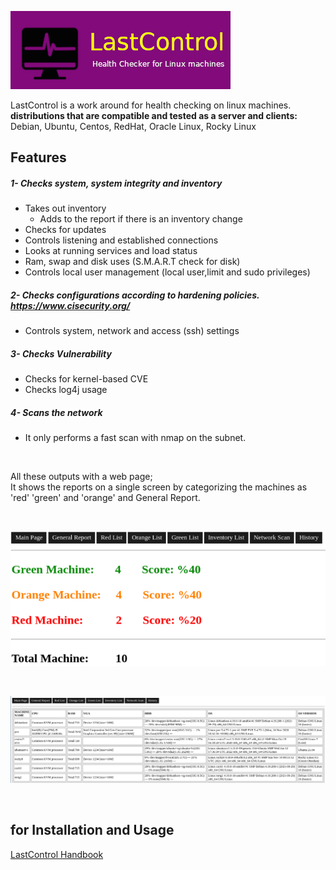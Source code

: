 ![alt text](screenshot/lastcontrol_logo.png "LastControl")
<br>

LastControl is a work around for health checking on linux machines. <br>
**distributions that are compatible and tested as a server and clients:** <br>
Debian, Ubuntu, Centos, RedHat, Oracle Linux, Rocky Linux

## Features
##### 1- Checks system, system integrity and inventory
- Takes out inventory
  - Adds to the report if there is an inventory change
- Checks for updates
- Controls listening and established connections
- Looks at running services and load status
- Ram, swap and disk uses (S.M.A.R.T check for disk)
- Controls local user management (local user,limit and sudo privileges)
##### 2- Checks configurations according to hardening policies. https://www.cisecurity.org/
- Controls system, network and access (ssh) settings
##### 3- Checks Vulnerability
- Checks for kernel-based CVE
- Checks log4j usage
##### 4- Scans the network
- It only performs a fast scan with nmap on the subnet.

<br>

All these outputs with a web page;<br>
It shows the reports on a single screen by categorizing the machines as 'red' 'green' and 'orange' and General Report.

<br>

![alt text](screenshot/LastControl_MainPage.png "LastControl Main Page")

<br>

![alt text](screenshot/LastControl_inventory.png "LastControl Inventory Page")

<br>

## for Installation and Usage
[LastControl Handbook](https://github.com/eesmer/LastControl/blob/main/LastControl-HandBook.md)


